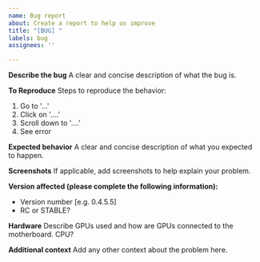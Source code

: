 ```yaml
---
name: Bug report
about: Create a report to help us improve
title: "[BUG] "
labels: bug
assignees: ''

---
```


**Describe the bug**
A clear and concise description of what the bug is.

**To Reproduce**
Steps to reproduce the behavior:
1. Go to '...'
2. Click on '....'
3. Scroll down to '....'
4. See error

**Expected behavior**
A clear and concise description of what you expected to happen.

**Screenshots**
If applicable, add screenshots to help explain your problem.

**Version affected (please complete the following information):**
 - Version number [e.g. 0.4.5.5]
 - RC or STABLE?

**Hardware**
Describe GPUs used and how are GPUs connected to the motherboard.
CPU?

**Additional context**
Add any other context about the problem here.

